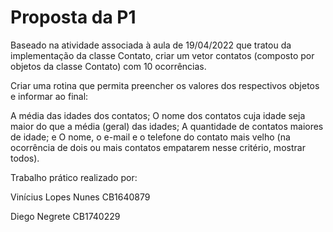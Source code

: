 # Proposta da P1

Baseado na atividade associada à aula de 19/04/2022 que tratou da implementação da classe Contato, criar um vetor contatos (composto por objetos da classe Contato) com 10 ocorrências.

Criar uma rotina que permita preencher os valores dos respectivos objetos e informar ao final:

A média das idades dos contatos;
O nome dos contatos cuja idade seja maior do que a média (geral) das idades;
A quantidade de contatos maiores de idade; e
O nome, o e-mail e o telefone do contato mais velho (na ocorrência de dois ou mais contatos empatarem nesse critério, mostrar todos).


Trabalho prático realizado por:

Vinícius Lopes Nunes      CB1640879

Diego Negrete             CB1740229
